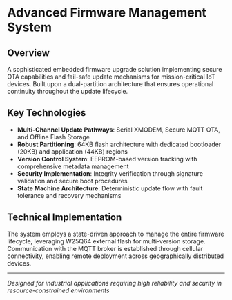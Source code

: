 # Advanced Firmware Management System

## Overview

A sophisticated embedded firmware upgrade solution implementing secure OTA capabilities and fail-safe update mechanisms for mission-critical IoT devices. Built upon a dual-partition architecture that ensures operational continuity throughout the update lifecycle.

## Key Technologies

- **Multi-Channel Update Pathways**: Serial XMODEM, Secure MQTT OTA, and Offline Flash Storage
- **Robust Partitioning**: 64KB flash architecture with dedicated bootloader (20KB) and application (44KB) regions
- **Version Control System**: EEPROM-based version tracking with comprehensive metadata management
- **Security Implementation**: Integrity verification through signature validation and secure boot procedures
- **State Machine Architecture**: Deterministic update flow with fault tolerance and recovery mechanisms

## Technical Implementation

The system employs a state-driven approach to manage the entire firmware lifecycle, leveraging W25Q64 external flash for multi-version storage. Communication with the MQTT broker is established through cellular connectivity, enabling remote deployment across geographically distributed devices.

---

*Designed for industrial applications requiring high reliability and security in resource-constrained environments*
